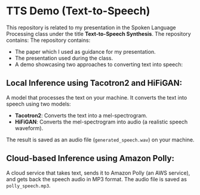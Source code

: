 # TTS Demo (Text-to-Speech)

This repository is related to my presentation in the Spoken Language Processing class under the title **Text-to-Speech Synthesis**. 
The repository contains:
The repository contains:
- The paper which I used as guidance for my presentation.
- The presentation used during the class.
- A demo showcasing two approaches to converting text into speech:
## Local Inference using Tacotron2 and HiFiGAN:
A model that processes the text on your machine. It converts the text into speech using two models:

- **Tacotron2**: Converts the text into a mel-spectrogram.
- **HiFiGAN**: Converts the mel-spectrogram into audio (a realistic speech waveform).

The result is saved as an audio file (`generated_speech.wav`) on your machine.

## Cloud-based Inference using Amazon Polly:
A cloud service that takes text, sends it to Amazon Polly (an AWS service), and gets back the speech audio in MP3 format. The audio file is saved as `polly_speech.mp3`.
